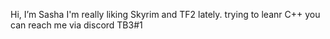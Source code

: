 Hi, I’m Sasha
I'm really liking Skyrim and TF2 lately.
trying to leanr C++
you can reach me via discord TB3#1
